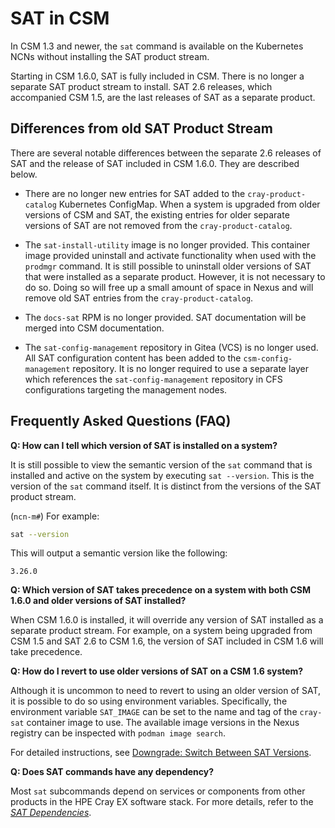 # SAT in CSM

In CSM 1.3 and newer, the `sat` command is available on the Kubernetes NCNs without installing the
SAT product stream.

Starting in CSM 1.6.0, SAT is fully included in CSM. There is no longer a separate SAT product
stream to install. SAT 2.6 releases, which accompanied CSM 1.5, are the last releases of SAT as a
separate product.

## Differences from old SAT Product Stream

There are several notable differences between the separate 2.6 releases of SAT and the release of
SAT included in CSM 1.6.0. They are described below.

- There are no longer new entries for SAT added to the `cray-product-catalog` Kubernetes ConfigMap.
  When a system is upgraded from older versions of CSM and SAT, the existing entries for older
  separate versions of SAT are not removed from the `cray-product-catalog`.

- The `sat-install-utility` image is no longer provided. This container image provided uninstall and
  activate functionality when used with the `prodmgr` command. It is still possible to uninstall
  older versions of SAT that were installed as a separate product. However, it is not necessary to
  do so. Doing so will free up a small amount of space in Nexus and will remove old SAT entries from
  the `cray-product-catalog`.

- The `docs-sat` RPM is no longer provided. SAT documentation will be merged into CSM documentation.

- The `sat-config-management` repository in Gitea (VCS) is no longer used. All SAT configuration
  content has been added to the `csm-config-management` repository. It is no longer required to use
  a separate layer which references the `sat-config-management` repository in CFS configurations
  targeting the management nodes.

## Frequently Asked Questions (FAQ)

**Q: How can I tell which version of SAT is installed on a system?**

It is still possible to view the semantic version of the `sat` command that is installed and active
on the system by executing `sat --version`. This is the version of the `sat` command itself. It is
distinct from the versions of the SAT product stream.

(`ncn-m#`) For example:

```bash
sat --version
```

This will output a semantic version like the following:

```text
3.26.0
```

**Q: Which version of SAT takes precedence on a system with both CSM 1.6.0 and older versions of SAT installed?**

When CSM 1.6.0 is installed, it will override any version of SAT installed as a separate product
stream. For example, on a system being upgraded from CSM 1.5 and SAT 2.6 to CSM 1.6, the version of
SAT included in CSM 1.6 will take precedence.

**Q: How do I revert to use older versions of SAT on a CSM 1.6 system?**

Although it is uncommon to need to revert to using an older version of SAT, it is possible to do so
using environment variables. Specifically, the environment variable `SAT_IMAGE` can be set to the
name and tag of the `cray-sat` container image to use. The available image versions in the Nexus
registry can be inspected with `podman image search`.

For detailed instructions, see
[Downgrade: Switch Between SAT Versions](../SAT_Uninstall_and_Downgrade.md#downgrade-switch-between-sat-versions).

**Q: Does SAT commands have any dependency?**

Most `sat` subcommands depend on services or components from other products in the HPE Cray EX software stack. 
For more details, refer to the [*SAT Dependencies*](SAT_Dependencies.md).
